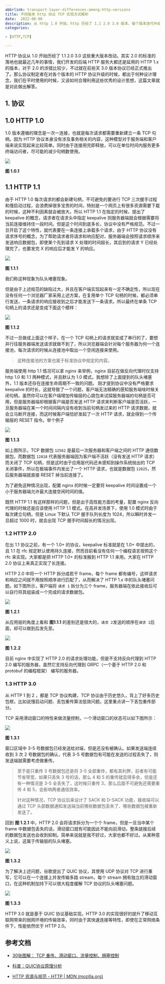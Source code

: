 ```yaml
---
abbrlink: transport-layer-differences-among-http-versions
title: 不同版本 http 协议 TCP 实现方式解析 
date:  2022-08-06
description: 从 http 1.0 开始，http 历经了 1.1 2.0 3.0 版本，每个版本迭代升级的时候，都会对传输层的使用模式加以改进，本文就是从这个方面讲一下各个版本在传输层的异同。
categories:

- [HTTP,TCP]

---
```


HTTP 协议从 1.0 开始历经了 1.1 2.0 3.0 这些重大版本改动。其实 2.0 的标准的落地也就最近几年的事情，我们开发的后端 HTTP 服务大都还是延用的 HTTP 1.x 的版本，对于 2.0 的涉猎比较少，不过就在前些天 3.0 版本协议已经正式推出了。那么协议制定者在对各个版本的 HTTP 协议升级的时候，都出于何种设计理念，我们在平时使用的时候，又该如何合理利用这些优秀的设计思想，这篇文章就是对此做出解答。

## 1. 协议

## 1.0 HTTP 1.0

1.0 版本遵循的理念是一次一连接，也就是每次请求都需要重新建立一条 TCP 句柄。因为 HTTP 协议本身没有涉及事务相关的内容，这种模型对于服务端和客户端来说实现起来比较简单。同时由于连接用完即释放，可以在单位时间内服务更多终端访问者，尽可能的减少句柄数使用。

![](images/http_1_0.drawio.png)

**图 1.0.1**

## 1.1 HTTP 1.1

由于 HTTP 1.0 每次请求的都会新建句柄，不可避免的要进行 TCP 三次握手过程和慢启动过程，会浪费掉很多宝贵的时间，特别是一个网页上有很多资源需要下载的时候，这种不利因素就会被放大。所以 HTTP 1.1 在指定的时候，提出了 keepalive 的概念，请求者在请求头中指定 keepalive 则服务器端就会根据需要将当前连接维持住一段时间。但是这个时间到底多长，协议中没有严格规范。不过一旦开启了这个特性，就代表要在一条连接上承载多个请求，由于 HTTP 协议没有请求序号的概念，为了帮助请求者将请求和响应配对，服务器端会按照请求顺序来发送响应数据包，即使某个先到请求 X 处理的时间超长，其后到的请求 Y 已经处理完了，也要发完 X 的响应后才能发 Y 的响应。

![](images/http_1_1.drawio.png)

**图 1.1.1**

我们称这种现象为队头堵塞现象。

但是由于上述规范的缺陷过大，并且在客户端实现起来有一定不确定性，所以现在没有任何一个浏览器厂家采用上述方案，在复用单个 TCP 句柄的时候，都必须串行发送，一条请求的响应接收到之后才能发送下一条请求。所以最终在单条 TCP 句柄上的请求还是变成下面这个模样：

![](images/http_1_1_real.drawio.png)

**图 1.1.2**

不过一旦做成上面这个样子，在一个 TCP 句柄上的请求就变成了串行的了，要想并行往服务器端发送请求就做不到了，所以浏览器端会针对每个服务器为何一个连接池，每次请求的时候从连接池中取出一个空闲连接来使用。

> 这种连接池的方案也属于标准协议中规定的内容。

服务端使用 http 1.1 情况可以拿 nginx 来举例，nginx 目前在做反向代理时仅支持 http 1.0 和 1.1 两种模式，并且默认为 1.0 模式。我想除了上面提到的队头堵塞外，1.1 版本还存在连接生命周期不一致的问题。 刚才提到协议中没有严格要求 keepalive 的时长，这就导致了一个问题，客户端无法精确的感知服务端啥时候关闭句柄，虽然你可以在客户端增加传输层的心跳包来试探服务器端的句柄是否可用，但是服务器端却根据客户端是否发送 HTTP 请求来判断客户端是否活跃，一旦服务器端在某一个时间间隔内没有收到当前句柄发过来的 HTTP 请求数据，就会立马断开连接，而这时候客户端恰好发起了一次 HTTP 请求，就会得到一个传输层的 RESET 指令。举个例子

![](images/socket_hang_up.png)

**图 1.1.3**

如上图所示，TCP 数据包 `12562` 是最后一次服务器和客户端之间的 HTTP 通信数据包，而数据包 `12818` 代表服务器端因为客户端不活跃（没有发送 HTTP 请求）而关闭了 TCP 句柄，但是这时由于应用层代码还未感知到操作系统抛出的 TCP 关闭事件，所以在极端事件内发出了一个 HTTP 请求，也就是数据包 `12825`，然后服务器端就直接 RESET 掉当前连接了。

为了避免这种情况出现，配置 nginx 的时候一定要将 keepalive 时间设置成一个小于服务器端允许最大连接空闲时间的值。

既然 HTTP 1.1 有这样那样的问题，但是出于高性能方面的考量，配置 nginx 反向代理的时候还是应该使用 HTTP 1.1 模式。在高并发场景下，使用 1.0 模式时由于每次建立句柄，但是 Linux 下默认 TCP 握手队列长度为 1024，所以瞬时并发一旦超过 1000 时，就会出现 TCP 握手时间超长的情况出现。

### 1.2 HTTP 2.0

在出 1.1 协议之前，有一个 1.0+ 的协议，keepalive 标准就是在 1.0+ 中提出的，且 1.1 在 rfc 规定默认使用持久连接，然而目前看没有任何一个编程语言按照这个 rfc 来实现。大家都是把 HTTP 1.0+ 的标准搬到 HTTP 1.1 来用。大家在 HTTP 2.0 协议上来真正实现了长连接。

HTTP 2.0 中将一个 HTTP 拆分成若干 frame，每个 frame 都有编号，这样请求和响应之间就不用按照顺序进行匹配了，从而解决了 HTTP 1.x 中的队头堵塞问题。如下图所示，客户端将 `请求 1` 拆分为三个 frame，服务器端在依此接收后可以自行将其组装成一个完成的请求数据包。

![](images/http2_frame.drawio.png)

**图 1.2.1**

从应用层的角度上看和 **图1.1.1** 的差别还是很大的，`请求 2`发送的顺序在`请求 1`后面，却可以做到后发先至。

![](images/http_2_0.drawio.png)

**图 1.2.2**

目前 nginx 中实现了 HTTP 2.0 的请求处理功能，但是不支持反向代理到 HTTP 2.0 编写的服务器，虽然它支持反向代理到 GRPC（一个基于 HTTP 2.0 和 protobuf 的编程框架） 编写的服务器。

### 1.3 HTTP 3.0

从 HTTP 1 到 2 ，都是 TCP 协议构建，TCP 协议由于历史悠久，背上了好多历史包袱，比如说慢启动问题、丢包重传算法低效问题。这里重点讲一下丢包重传部分。

TCP 采用滑动窗口的特性来做流量控制，一个滑动窗口的状态可以如下图所示：

![](images/tcp_window_status.drawio.png)

**图 1.3.1**

窗口区域中 3-5 号数据包已经发送给对端，但是还没有被确认。如果发送端连续收到 3 次 2 号数据包的确认，代表 3-5 号数据包有可能在发送的过程丢失了，则发送端就需要考虑做重传。

> 至于是只重传 3 号数据包还是将 3-5 全部重传，都有其利弊，前者有可能节省带宽，如果只丢失 3 号的话，那么 4 和 5 的重传就显得多余，但是还有一种情况是 3-5 全丢失了，这时候只重传 3，那么后面不可避免还需要重传 4 和 5，会影响两者通信效率。
> 
> 针对这种情况，TCP 协议后来设计了 SACK 和 D-SACK 功能，接收端可以通过 TCP 头部数据通知发送端当前哪些数据包丢失了、哪些数据包被重新发送了。

回到 **图 1.2.1** 中，HTTP 2.0 会将请求拆分为一个个 frame，但是一旦当中某个 frame 中数据包丢失的话，滑动窗口就有可能因此不能向前滑动，整条链接后续的数据包发送也会收到抑制。简单来说就是我不好过，大家也都不好过。从某种意义上说，这属于传输层的队头堵塞。

![](images/http2_tcp_blocking.drawio.png)

**图 1.3.2**

为了解决上述问题，谷歌提出了 QUIC 协议，其使用 UDP 协议对 TCP 进行重写，它可以在一个连接上并发传输多路 stream，每个 stream 拥有独立的滑动窗口，在这种机制加持下可以很大程度缓解 TCP 协议的队头堵塞问题。

![](images/http3_stream.drawio.png)

**图 1.3.3**

HTTP 3.0 就是基于 QUIC 协议基础实现。HTTP 3.0 的实现很好的提升了移动互联网带来的弱网环境的传输效率，同时由于其快速连接等特性，即使在正常网络条件下，性能依然优于 HTTP 2.0。

## 参考文档

- [30张图解： TCP 重传、滑动窗口、流量控制、拥塞控制](https://www.cnblogs.com/xiaolincoding/p/12732052.html)

- [科普：QUIC协议原理分析](https://zhuanlan.zhihu.com/p/32553477)

- [HTTP 资源与规范 - HTTP | MDN (mozilla.org)](https://developer.mozilla.org/zh-CN/docs/Web/HTTP/Resources_and_specifications)

